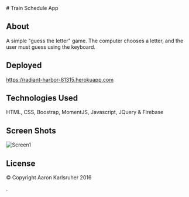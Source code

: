 <snippet>
  <content>
# Train Schedule App

## About
A simple "guess the letter" game.  The computer chooses a letter, and the user must guess using the keyboard.
## Deployed
https://radiant-harbor-81315.herokuapp.com
## Technologies Used
HTML, CSS, Boostrap, MomentJS, Javascript, JQuery & Firebase
## Screen Shots
![Screen1](https://s32.postimg.org/5bagin7fp/Screen_Shot_2016_07_26_at_8_02_26_PM.png "Psychic Game")
## License
© Copyright Aaron Karlsruher 2016
  <tabTrigger></tabTrigger>
</snippet>



.
